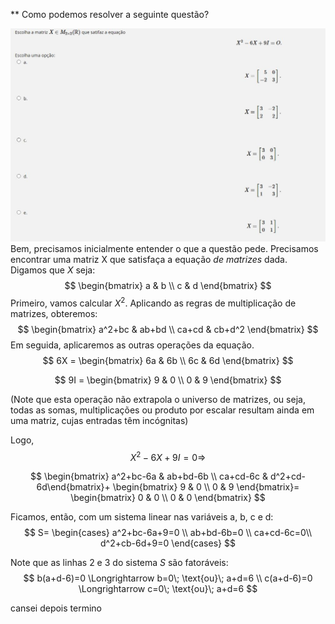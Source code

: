** Como podemos resolver a seguinte questão?

![imagem 1](20230426_gb_01.jpeg)
Bem, precisamos inicialmente entender o que a questão pede. 
Precisamos encontrar uma matriz X que satisfaça a equação *de matrizes* dada.
Digamos que $X$ seja:
$$ \begin{bmatrix} a & b \\ c & d \end{bmatrix} $$
Primeiro, vamos calcular $X^2$. 
Aplicando as regras de multiplicação de matrizes, obteremos:
$$   \begin{bmatrix}   a^2+bc & ab+bd \\ ca+cd & cb+d^2   \end{bmatrix} $$
Em seguida, aplicaremos as outras operações da equação.
$$ 6X = \begin{bmatrix} 6a & 6b \\ 6c & 6d \end{bmatrix} $$

$$ 9I = \begin{bmatrix} 9 & 0 \\ 0 & 9 \end{bmatrix} $$

(Note que esta operação não extrapola o universo de matrizes, ou seja, todas as somas, multiplicações ou produto por escalar resultam ainda em uma matriz, cujas entradas têm incógnitas)

Logo, 
$$ X^2 - 6X + 9I=0 \Longrightarrow $$

$$ \begin{bmatrix} a^2+bc-6a & ab+bd-6b \\ ca+cd-6c & d^2+cd-6d\end{bmatrix}+
\begin{bmatrix}
9 & 0 \\
0 & 9
\end{bmatrix}=
\begin{bmatrix}
0 & 0 \\ 0 & 0
\end{bmatrix} $$

Ficamos, então, com um sistema linear nas variáveis a, b, c e d:
$$ S=
\begin{cases}
a^2+bc-6a+9=0 \\
ab+bd-6b=0 \\
ca+cd-6c=0\\
d^2+cb-6d+9=0
\end{cases}
$$

Note que as linhas 2 e 3 do sistema $S$ são fatoráveis:
$$
b(a+d-6)=0 \Longrightarrow b=0\; \text{ou}\; a+d=6 \\
c(a+d-6)=0 \Longrightarrow c=0\; \text{ou}\; a+d=6
$$

cansei depois termino
